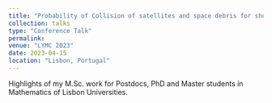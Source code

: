 ```yaml
---
title: "Probability of Collision of satellites and space debris for short-term encounters: Rederivation and fast-to-compute upper and lower bounds"
collection: talks
type: "Conference Talk"
permalink: 
venue: "LYMC 2023"
date: 2023-04-15
location: "Lisbon, Portugal"
---
```


Highlights of my M.Sc. work for Postdocs, PhD and Master students in Mathematics of Lisbon Universities.
